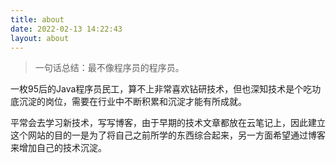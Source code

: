 ```yaml
---
title: about
date: 2022-02-13 14:22:43
layout: about
---
```

> 一句话总结：最不像程序员的程序员。

一枚95后的Java程序员民工，算不上非常喜欢钻研技术，但也深知技术是个吃功底沉淀的岗位，需要在行业中不断积累和沉淀才能有所成就。

平常会去学习新技术，写写博客，由于早期的技术文章都放在云笔记上，因此建立这个网站的目的一是为了将自己之前所学的东西综合起来，另一方面希望通过博客来增加自己的技术沉淀。
